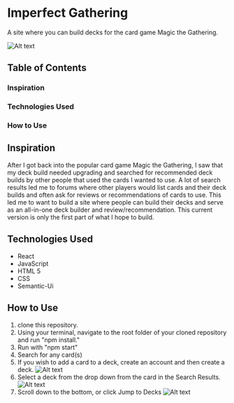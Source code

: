 # Imperfect Gathering
A site where you can build decks for the card game Magic the Gathering.

![Alt text](.src/images/Home.png "Title Screen")

## Table of Contents ##
### Inspiration
### Technologies Used
### How to Use

## Inspiration
After I got back into the popular card game Magic the Gathering, I saw that my deck build needed upgrading and searched for recommended deck builds by other people that used the cards I wanted to use. A lot of search results led me to forums where other players would list cards and their deck builds and often ask for reviews or recommendations of cards to use. This led me to want to build a site where people can build their decks and serve as an all-in-one deck builder and review/recommendation. This current version is only the first part of what I hope to build.

## Technologies Used
- React
- JavaScript
- HTML 5
- CSS
- Semantic-Ui

## How to Use
1. clone this repository.
2. Using your terminal, navigate to the root folder of your cloned repository and run "npm install."
4. Run with "npm start"
5. Search for any card(s)
6. If you wish to add a card to a deck, create an account and then create a deck.
![Alt text](.src/images/Home.png "Title Screen")
7. Select a deck from the drop down from the card in the Search Results.
![Alt text](.src/images/Search_Results.png "Search Results Screen")
8. Scroll down to the bottom, or click Jump to Decks
![Alt text](.src/images/User_Decks.png "Users Decks Screen")